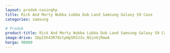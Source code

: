 ```yaml
---
layout: produk-casinghp
title: Rick And Morty Wubba Lubba Dub Land Samsung Galaxy S9 Case
categories: samsung

# Produk
product-title: Rick And Morty Wubba Lubba Dub Land Samsung Galaxy S9 Case
image-drive: 1DpI5h43R78ztpHp5R3J3v_NSjnUjRmwA
harga: 90000
---
```

